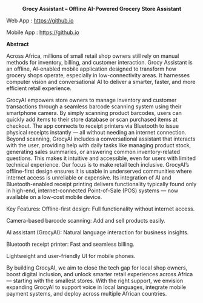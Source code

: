 <p align="center">
  <b>Grocy Assistant – Offline AI-Powered Grocery Store Assistant</b>
</p>

Web App : https://github.io

Mobile App : https://github.io


**Abstract**

Across Africa, millions of small retail shop owners still rely on manual methods for inventory, billing, and customer interaction. Grocy Assistant is an offline, AI-enabled mobile application designed to transform how grocery shops operate, especially in low-connectivity areas. It harnesses computer vision and conversational AI to deliver a smarter, faster, and more efficient retail experience.

GrocyAI empowers store owners to manage inventory and customer transactions through a seamless barcode scanning system using their smartphone camera. By simply scanning product barcodes, users can quickly add items to their store database or scan purchased items at checkout. The app connects to receipt printers via Bluetooth to issue physical receipts instantly — all without needing an internet connection.
Beyond scanning, GrocyAI includes a conversational assistant that interacts with the user, providing help with daily tasks like managing product stock, generating sales summaries, or answering common inventory-related questions. This makes it intuitive and accessible, even for users with limited technical experience.
Our focus is to make retail tech inclusive. GrocyAI’s offline-first design ensures it is usable in underserved communities where internet access is unreliable or expensive. Its integration of AI and Bluetooth-enabled receipt printing delivers functionality typically found only in high-end, internet-connected Point-of-Sale (POS) systems — now available on a low-cost mobile device.

Key Features:
Offline-first design: Full functionality without internet access.


Camera-based barcode scanning: Add and sell products easily.


AI assistant (GrocyAI): Natural language interaction for business insights.


Bluetooth receipt printer: Fast and seamless billing.


Lightweight and user-friendly UI for mobile phones.


By building GrocyAI, we aim to close the tech gap for local shop owners, boost digital inclusion, and unlock smarter retail experiences across Africa — starting with the smallest stores. With the right support, we envision expanding GrocyAI to support voice in local languages, integrate mobile payment systems, and deploy across multiple African countries.

